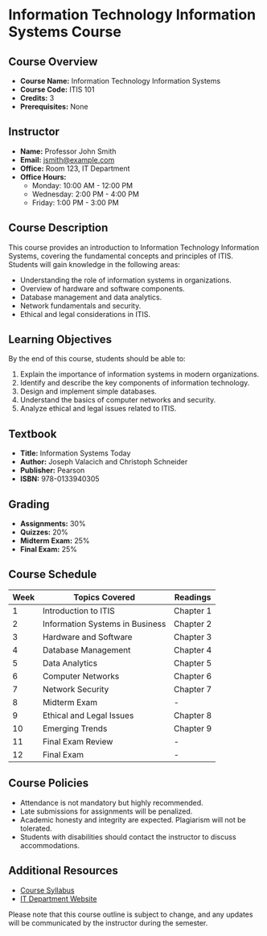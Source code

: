 # Information Technology Information Systems Course

## Course Overview

- **Course Name:** Information Technology Information Systems
- **Course Code:** ITIS 101
- **Credits:** 3
- **Prerequisites:** None

## Instructor

- **Name:** Professor John Smith
- **Email:** jsmith@example.com
- **Office:** Room 123, IT Department
- **Office Hours:** 
  - Monday: 10:00 AM - 12:00 PM
  - Wednesday: 2:00 PM - 4:00 PM
  - Friday: 1:00 PM - 3:00 PM

## Course Description

This course provides an introduction to Information Technology Information Systems, covering the fundamental concepts and principles of ITIS. Students will gain knowledge in the following areas:

- Understanding the role of information systems in organizations.
- Overview of hardware and software components.
- Database management and data analytics.
- Network fundamentals and security.
- Ethical and legal considerations in ITIS.

## Learning Objectives

By the end of this course, students should be able to:

1. Explain the importance of information systems in modern organizations.
2. Identify and describe the key components of information technology.
3. Design and implement simple databases.
4. Understand the basics of computer networks and security.
5. Analyze ethical and legal issues related to ITIS.

## Textbook

- **Title:** Information Systems Today
- **Author:** Joseph Valacich and Christoph Schneider
- **Publisher:** Pearson
- **ISBN:** 978-0133940305

## Grading

- **Assignments:** 30%
- **Quizzes:** 20%
- **Midterm Exam:** 25%
- **Final Exam:** 25%

## Course Schedule

| Week | Topics Covered                 | Readings             |
| ---- | ------------------------------ | -------------------- |
| 1    | Introduction to ITIS           | Chapter 1            |
| 2    | Information Systems in Business | Chapter 2            |
| 3    | Hardware and Software          | Chapter 3            |
| 4    | Database Management            | Chapter 4            |
| 5    | Data Analytics                 | Chapter 5            |
| 6    | Computer Networks              | Chapter 6            |
| 7    | Network Security               | Chapter 7            |
| 8    | Midterm Exam                   | -                    |
| 9    | Ethical and Legal Issues       | Chapter 8            |
| 10   | Emerging Trends                | Chapter 9            |
| 11   | Final Exam Review              | -                    |
| 12   | Final Exam                     | -                    |

## Course Policies

- Attendance is not mandatory but highly recommended.
- Late submissions for assignments will be penalized.
- Academic honesty and integrity are expected. Plagiarism will not be tolerated.
- Students with disabilities should contact the instructor to discuss accommodations.

## Additional Resources

- [Course Syllabus](syllabus.pdf)
- [IT Department Website](https://www.exampleuniversity.edu/it)

Please note that this course outline is subject to change, and any updates will be communicated by the instructor during the semester.

